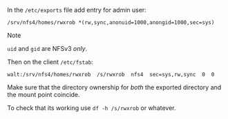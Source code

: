 In the `/etc/exports` file add entry for admin user:

```exports
/srv/nfs4/homes/rwxrob *(rw,sync,anonuid=1000,anongid=1000,sec=sys)
```


> [!NOTE] 
> `uid` and `gid` are NFSv3 *only*.

Then on the client `/etc/fstab`:

```fstab
walt:/srv/nfs4/homes/rwxrob  /s/rwxrob  nfs4  sec=sys,rw,sync  0  0
```

Make sure that the directory ownership for *both* the exported directory and the mount point coincide.

To check that its working use `df -h /s/rwxrob` or whatever.